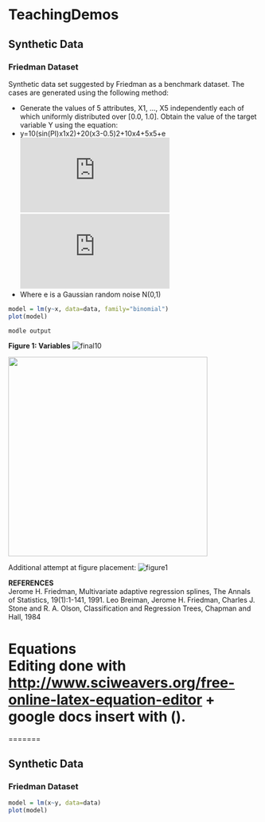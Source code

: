 # TeachingDemos

## Synthetic Data
### Friedman Dataset
Synthetic data set suggested by Friedman as a benchmark dataset. The cases are generated using the following method:
- Generate the values of 5 attributes, X1, ..., X5 independently each of which uniformly distributed over [0.0, 1.0]. Obtain the value of the target variable Y using the equation:
- y=10(sin(PI)x1x2)+20(x3-0.5)2+10x4+5x5+e  
![equation](http://www.sciweavers.org/tex2img.php?eq=f%28x%29%20%3D%200.1e%20%5E%7B4x_%7B1%7D%7D%20%2B%20%20%5Cfrac%7B4%7D%7B1%2Be%5E%7B-20%28%20x_%7B2%7D%3D0.5%7D%7D%20%2B%203%20x_%7B3%7D%2B2%20x_%7B4%7D%20%2B%20x_%7B5%7D%20%20%20&bc=White&fc=Black&im=jpg&fs=12&ff=arev&edit=0)                   
![equation](http://www.sciweavers.org/tex2img.php?eq=f%28x%29%20%3D%200.1e%20%5E%7B4x_%7B1%7D%7D%20%2B%20%20%5Cfrac%7B4%7D%7B1%2Be%5E%7B-20%28%20x_%7B2%7D%3D0.5%7D%7D%20%2B%203%20x_%7B3%7D%2B2%20x_%7B4%7D%20%2B%20x_%7B5%7D%20%20%20&bc=White&fc=Black&im=png&fs=12&ff=arev&edit=0)
- Where e is a Gaussian random noise N(0,1)

```r
model = lm(y~x, data=data, family="binomial")
plot(model)
```


```
modle output
```

**Figure 1: Variables**
![final10](https://cloud.githubusercontent.com/assets/13425382/12455061/1d6466c2-bf68-11e5-96ad-078a3e40d7d4.png)

<a href="url"><img src="https://cloud.githubusercontent.com/assets/13425382/12455061/1d6466c2-bf68-11e5-96ad-078a3e40d7d4.png)(https://cloud.githubusercontent.com/assets/13425382/12455061/1d6466c2-bf68-11e5-96ad-078a3e40d7d4.png" width="400" height="400"></a>

Additional attempt at figure placement:
![figure1](figures/Rplot1.png)

**REFERENCES**               
Jerome H. Friedman, Multivariate adaptive regression splines, The Annals of Statistics, 19(1):1-141, 1991.
Leo Breiman, Jerome H. Friedman, Charles J. Stone and R. A. Olson, Classification and Regression Trees, Chapman and Hall, 1984

**Equations**         
Editing done with            http://www.sciweavers.org/free-online-latex-equation-editor + google docs insert with ().
=======
=======

## Synthetic Data
### Friedman Dataset
```r
model = lm(x~y, data=data)
plot(model)
